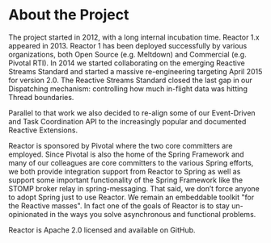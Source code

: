 # About the Project

The project started in 2012, with a long internal incubation time. Reactor 1.x appeared in 2013. Reactor 1 has been deployed successfully by various organizations, both Open Source (e.g. Meltdown) and Commercial (e.g. Pivotal RTI). In 2014 we started collaborating on the emerging Reactive Streams Standard and started a massive re-engineering targeting April 2015 for version 2.0. The Reactive Streams Standard closed the last gap in our Dispatching mechanism: controlling how much in-flight data was hitting Thread boundaries.

Parallel to that work we also decided to re-align some of our Event-Driven and Task Coordination API to the increasingly popular and documented Reactive Extensions.

Reactor is sponsored by Pivotal where the two core committers are employed. Since Pivotal is also the home of the Spring Framework and many of our colleagues are core committers to the various Spring efforts, we both provide integration support from Reactor to Spring as well as support some important functionality of the Spring Framework like the STOMP broker relay in spring-messaging. That said, we don’t force anyone to adopt Spring just to use Reactor. We remain an embeddable toolkit "for the Reactive masses". In fact one of the goals of Reactor is to stay un-opinionated in the ways you solve asynchronous and functional problems.

Reactor is Apache 2.0 licensed and available on GitHub.


